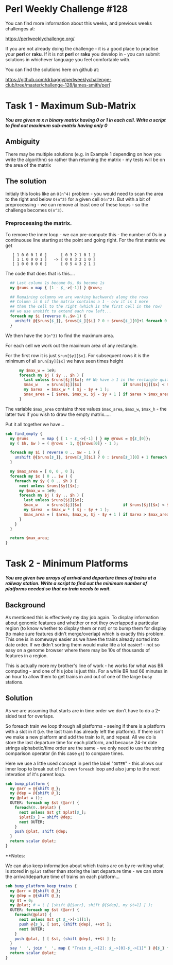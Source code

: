 # Perl Weekly Challenge #128

You can find more information about this weeks, and previous weeks challenges at:

  https://perlweeklychallenge.org/

If you are not already doing the challenge - it is a good place to practise your
**perl** or **raku**. If it is not **perl** or **raku** you develop in - you can
submit solutions in whichever language you feel comfortable with.

You can find the solutions here on github at:

https://github.com/drbaggy/perlweeklychallenge-club/tree/master/challenge-128/james-smith/perl

# Task 1 -  Maximum Sub-Matrix

***You are given m x n binary matrix having 0 or 1 in each cell. Write a script to find out maximum sub-matrix having only 0***

## Ambiguity

There may be multiple solutions (e.g. in Example 1 depending on how you write the algorithm) so rather than returning the matrix - my tests will be on the area of the matrix

## The solution

Initialy this looks like an `O(n^4)` problem - you would need to scan the area to the right and below `O(n^2)` for a given cell `O(n^2)`. But with a bit of preprocessing - we can remove at least one of these loops - so the challenge becomes `O(n^3)`.

### Preprocessing the matrix.

To remove the inner loop - we can pre-compute this - the number of 0s in a continuouse line starting at the point and going right. For the first matrix we get

```
   [ 1 0 0 0 1 0 ]      [ 0 3 2 1 0 1 ]
   [ 1 1 0 0 0 1 ]   -> [ 0 0 3 2 1 0 ]
   [ 1 0 0 0 0 0 ]      [ 0 5 4 3 2 1 ]
```

The code that does that is this....

```perl
  ## Last column 1s become 0s, 0s become 1s
  my @runs = map { [1 - $_->[-1]] } @rows;

  ## Remaining columns we are working backwards along the rows
  ## Column is 0 if the matrix contains a 1 - o/w it is 1 more
  ## than the cell to the right (which is the first cell in the row)
  ## we use unshift to extend each row left...
  foreach my $i (reverse 0..$w-1) {
    unshift @{$runs[$_]}, $rows[$_][$i] ? 0 : $runs[$_][0]+1 foreach 0..$h;
  }
```

We then have the `O(n^3)` to find the maximum area.

For each cell we work out the maximum area of any rectangle.

For the first row it is just `$run[$y][$x]`. For subsequent rows it is the minimum of all `$run[$y][$x]` we have seen times height

```perl
      my $max_w = 1e9;
      foreach my $j ( $y .. $h ) {
        last unless $runs[$j][$x]; ## We have a 1 in the rectangle quit
        $max_w    = $runs[$j][$x]                  if $runs[$j][$x] < $max_w;
        my $area  = $max_w * ( $j - $y + 1 );
        $max_area = [ $area, $max_w, $j - $y + 1 ] if $area > $max_area->[0];
      }
```

The variable `$max_area` contains three values `$max_area`, `$max_w`, `$max_h` - the latter two if you wish to draw the empty matrix.....

Put it all together we have...
```perl
sub find_empty {
  my @runs      = map { [ 1 - $_->[-1] ] } my @rows = @{$_[0]};
  my ( $h, $w ) = ( @rows - 1, @{$rows[0]} - 1 );

  foreach my $i ( reverse 0 .. $w - 1 ) {
    unshift @{$runs[$_]}, $rows[$_][$i] ? 0 : $runs[$_][0] + 1 foreach 0 .. $h;
  }

  my $max_area = [ 0, 0 , 0 ];
  foreach my $x ( 0 .. $w ) {
    foreach my $y ( 0 .. $h ) {
      next unless $runs[$y][$x];
      my $max_w = 1e9;
      foreach my $j ( $y .. $h ) {
        last unless $runs[$j][$x];
        $max_w    = $runs[$j][$x]                  if $runs[$j][$x] < $max_w;
        my $area  = $max_w * ( $j - $y + 1 );
        $max_area = [ $area, $max_w, $j - $y + 1 ] if $area > $max_area->[0];
      }
    }
  }

  return $max_area;
}
```


# Task 2 - Minimum Platforms

***You are given two arrays of arrival and departure times of trains at a railway station. Write a script to find out the minimum number of platforms needed so that no train needs to wait.***

## Background

As mentioned this is effectively my day job again. To display information about genomic features and whether or not they overlapped a particular region (to know whether to display them or not) or to bump them for display (to make sure features didn't merge/overlap) which is exactly this problem. This one is in someways easier as we have the trains already sorted into date order. If we didn't sorting them would make life a lot easier! - not so easy on a genome browser where there may be 10s of thousands of features in a region.

This is actually more my brother's line of work - he works for what was BR computing - and one of his jobs is just this. For a while BR had 66 minutes in an hour to allow them to get trains in and out of one of the large busy stations.

## Solution

As we are assuming that starts are in time order we don't have to do a 2-sided test for overlaps.

So foreach train we loop through all platforms - seeing if there is a platform with a slot in it (i.e. the last train has already left the platform). If there isn't we make a new platform and add the train to it, and repeat. All we do is store the last departure time for each platform, and because 24-hr date strings alphabetic/time order are the same - we only need to use the string comparison operator (in this case `gt`) to compare times.

Here we use a little used concept in perl the label "`OUTER`" - this allows our inner loop to break out of it's own `foreach` loop and also jump to the next interation of it's parent loop.

```perl
sub bump_platform {
  my @arr = @{shift @_};
  my @dep = @{shift @_};
  my @plat = ();
  OUTER: foreach my $st (@arr) {
    foreach(0..$#plat) {
      next unless $st gt $plat[$_];
      $plat[$_] = shift @dep;
      next OUTER;
    }
    push @plat, shift @dep;
  }
  return scalar @plat;
}

```

**Notes:

We can also keep information about which trains are on by re-writing what is stored in `@plat` rather than storing the last departure time - we can store the arrival/departure time of trains on each platform...
 
```perl
sub bump_platform_keep_trains {
  my @arr = @{shift @_};
  my @dep = @{shift @_};
  my $t = 0;
  my @plat; # = ( [ [shift @{$arr}, shift @{$dep}, my $t=1] ] );
  OUTER: foreach my $st (@arr) {
    foreach(@plat) {
      next unless $st gt $_->[-1][1];
      push @{$_}, [ $st, (shift @dep), ++$t ];
      next OUTER;
    }
    push @plat, [ [ $st, (shift @dep), ++$t ] ];
  }
  say '  ', join '  ', map { "Train $_->[2]: $_->[0]-$_->[1]" } @{$_} foreach @plat;
  return scalar @plat;
}
```
